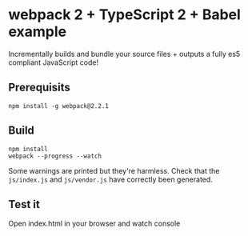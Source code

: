 # webpack 2 + TypeScript 2 + Babel example

Incrementally builds and bundle your source files + outputs a fully es5 compliant JavaScript code!

## Prerequisits
```
npm install -g webpack@2.2.1
```

## Build
```
npm install
webpack --progress --watch
```
Some warnings are printed but they're harmless. Check that the `js/index.js` and `js/vendor.js` have correctly been generated.

## Test it
Open index.html in your browser and watch console

